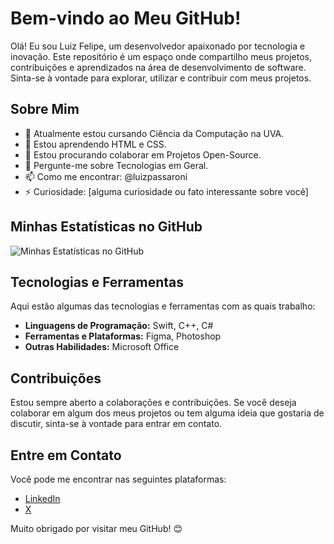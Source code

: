 

<!--
**luizpassaroni/luizpassaroni** is a ✨ _special_ ✨ repository because its `README.md` (this file) appears on your GitHub profile.

Here are some ideas to get you started:

- 🔭 I’m currently working on ...
- 🌱 I’m currently learning ...
- 👯 I’m looking to collaborate on ...
- 🤔 I’m looking for help with ...
- 💬 Ask me about ...
- 📫 How to reach me: ...
- 😄 Pronouns: ...
- ⚡ Fun fact: ...
-->

# Bem-vindo ao Meu GitHub!

Olá! Eu sou Luiz Felipe, um desenvolvedor apaixonado por tecnologia e inovação. Este repositório é um espaço onde compartilho meus projetos, contribuições e aprendizados na área de desenvolvimento de software. Sinta-se à vontade para explorar, utilizar e contribuir com meus projetos.

## Sobre Mim

- 🔭 Atualmente estou cursando Ciência da Computação na UVA.
- 🌱 Estou aprendendo HTML e CSS.
- 👯 Estou procurando colaborar em Projetos Open-Source.
- 💬 Pergunte-me sobre Tecnologias em Geral.
- 📫 Como me encontrar: @luizpassaroni
-  ⚡ Curiosidade: [alguma curiosidade ou fato interessante sobre você]

## Minhas Estatísticas no GitHub

![Minhas Estatísticas no GitHub](https://github-readme-stats.vercel.app/api?username=luizpassaroni&show_icons=true&theme=dracula)

## Tecnologias e Ferramentas

Aqui estão algumas das tecnologias e ferramentas com as quais trabalho:

- **Linguagens de Programação:** Swift, C++, C#
- **Ferramentas e Plataformas:** Figma, Photoshop
- **Outras Habilidades:** Microsoft Office 

## Contribuições

Estou sempre aberto a colaborações e contribuições. Se você deseja colaborar em algum dos meus projetos ou tem alguma ideia que gostaria de discutir, sinta-se à vontade para entrar em contato.

## Entre em Contato

Você pode me encontrar nas seguintes plataformas:

- [LinkedIn](https://www.linkedin.com/in/luizpassaroni/)
- [X](x.com/luizpassaroni)

Muito obrigado por visitar meu GitHub! 😊


